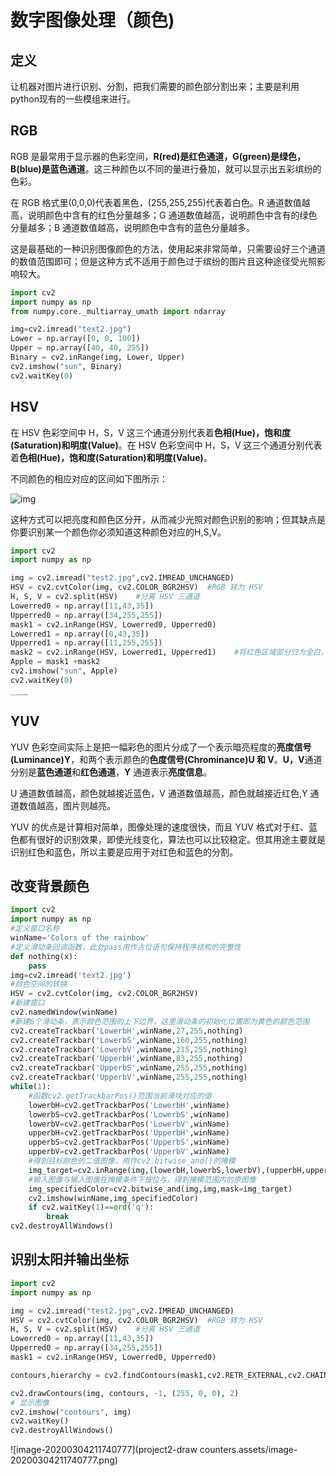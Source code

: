 # 数字图像处理（颜色)

## 定义

让机器对图片进行识别、分割，把我们需要的颜色部分割出来；主要是利用python现有的一些模组来进行。

## RGB

RGB 是最常用于显示器的色彩空间，**R(red)是红色通道，G(green)是绿色，B(blue)是蓝色通道**。这三种颜色以不同的量进行叠加，就可以显示出五彩缤纷的色彩。

在 RGB 格式里(0,0,0)代表着黑色，(255,255,255)代表着白色。R 通道数值越高，说明颜色中含有的红色分量越多；G 通道数值越高，说明颜色中含有的绿色分量越多；B 通道数值越高，说明颜色中含有的蓝色分量越多。

这是最基础的一种识别图像颜色的方法，使用起来非常简单，只需要设好三个通道的数值范围即可；但是这种方式不适用于颜色过于缤纷的图片且这种途径受光照影响较大。

~~~python
import cv2
import numpy as np
from numpy.core._multiarray_umath import ndarray

img=cv2.imread("text2.jpg")
Lower = np.array([0, 0, 100])
Upper = np.array([40, 40, 255])
Binary = cv2.inRange(img, Lower, Upper)
cv2.imshow("sun", Binary)
cv2.waitKey(0)
~~~

## HSV

在 HSV 色彩空间中 H，S，V 这三个通道分别代表着**色相(Hue)，饱和度(Saturation)**和**明度(Value)**。在 HSV 色彩空间中 H，S，V 这三个通道分别代表着**色相(Hue)，饱和度(Saturation)**和**明度(Value)**。

不同颜色的相应对应的区间如下图所示：

![img](https://pic2.zhimg.com/80/v2-2effdf6abf07c23de588090fe03ba9e5_1440w.jpg)

这种方式可以把亮度和颜色区分开，从而减少光照对颜色识别的影响；但其缺点是你要识别某一个颜色你必须知道这种颜色对应的H,S,V。

~~~python
import cv2
import numpy as np

img = cv2.imread("test2.jpg",cv2.IMREAD_UNCHANGED)
HSV = cv2.cvtColor(img, cv2.COLOR_BGR2HSV)  #RGB 转为 HSV
H, S, V = cv2.split(HSV)    #分离 HSV 三通道
Lowerred0 = np.array([11,43,35])
Upperred0 = np.array([34,255,255])
mask1 = cv2.inRange(HSV, Lowerred0, Upperred0)
Lowerred1 = np.array([0,43,35])
Upperred1 = np.array([11,255,255])
mask2 = cv2.inRange(HSV, Lowerred1, Upperred1)    #将红色区域部分归为全白，其他区域归为全黑
Apple = mask1 +mask2
cv2.imshow("sun", Apple)
cv2.waitKey(0)
~~~

<img src="C:\Users\22060\AppData\Roaming\Typora\typora-user-images\image-20200302022029497.png" alt="image-20200302022029497" style="zoom:13%;" />

## YUV

YUV 色彩空间实际上是把一幅彩色的图片分成了一个表示暗亮程度的**亮度信号(Luminance)Y**，和两个表示颜色的**色度信号(Chrominance)U 和 V**。**U，V**通道分别是**蓝色通道**和**红色通道**，**Y** 通道表示**亮度信息**。

U 通道数值越高，颜色就越接近蓝色，V 通道数值越高，颜色就越接近红色,Y 通道数值越高，图片则越亮。

YUV 的优点是计算相对简单，图像处理的速度很快，而且 YUV 格式对于红、蓝色都有很好的识别效果，即使光线变化，算法也可以比较稳定。但其用途主要就是识别红色和蓝色，所以主要是应用于对红色和蓝色的分割。

## 改变背景颜色

~~~python
import cv2
import numpy as np
#定义窗口名称
winName='Colors of the rainbow'
#定义滑动条回调函数，此处pass用作占位语句保持程序结构的完整性
def nothing(x):
    pass
img=cv2.imread('text2.jpg')
#颜色空间的转换
HSV = cv2.cvtColor(img, cv2.COLOR_BGR2HSV)
#新建窗口
cv2.namedWindow(winName)
#新建6个滑动条，表示颜色范围的上下边界，这里滑动条的初始化位置即为黄色的颜色范围
cv2.createTrackbar('LowerbH',winName,27,255,nothing)
cv2.createTrackbar('LowerbS',winName,160,255,nothing)
cv2.createTrackbar('LowerbV',winName,215,255,nothing)
cv2.createTrackbar('UpperbH',winName,83,255,nothing)
cv2.createTrackbar('UpperbS',winName,255,255,nothing)
cv2.createTrackbar('UpperbV',winName,255,255,nothing)
while(1):
    #函数cv2.getTrackbarPos()范围当前滑块对应的值
    lowerbH=cv2.getTrackbarPos('LowerbH',winName)
    lowerbS=cv2.getTrackbarPos('LowerbS',winName)
    lowerbV=cv2.getTrackbarPos('LowerbV',winName)
    upperbH=cv2.getTrackbarPos('UpperbH',winName)
    upperbS=cv2.getTrackbarPos('UpperbS',winName)
    upperbV=cv2.getTrackbarPos('UpperbV',winName)
    #得到目标颜色的二值图像，用作cv2.bitwise_and()的掩模
    img_target=cv2.inRange(img,(lowerbH,lowerbS,lowerbV),(upperbH,upperbS,upperbV))
    #输入图像与输入图像在掩模条件下按位与，得到掩模范围内的原图像
    img_specifiedColor=cv2.bitwise_and(img,img,mask=img_target)
    cv2.imshow(winName,img_specifiedColor)
    if cv2.waitKey(1)==ord('q'):
        break
cv2.destroyAllWindows()
~~~



## 识别太阳并输出坐标

~~~python
import cv2
import numpy as np

img = cv2.imread("test2.jpg",cv2.IMREAD_UNCHANGED)
HSV = cv2.cvtColor(img, cv2.COLOR_BGR2HSV)  #RGB 转为 HSV
H, S, V = cv2.split(HSV)    #分离 HSV 三通道
Lowerred0 = np.array([11,43,35])
Upperred0 = np.array([34,255,255])
mask1 = cv2.inRange(HSV, Lowerred0, Upperred0)

contours,hierarchy = cv2.findContours(mask1,cv2.RETR_EXTERNAL,cv2.CHAIN_APPROX_SIMPLE)#得到轮廓信息

cv2.drawContours(img, contours, -1, (255, 0, 0), 2)
# 显示图像
cv2.imshow("contours", img)
cv2.waitKey()
cv2.destroyAllWindows()
~~~

![image-20200304211740777](project2-draw counters.assets/image-20200304211740777.png)